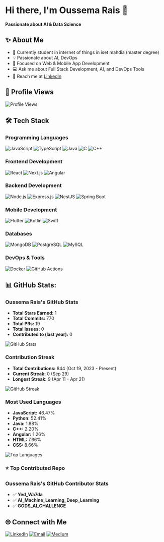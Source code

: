 # Hi there, I'm Oussema Rais 👋

**Passionate about AI & Data Science**

## ✨ About Me

- 💼 Currently student in internet of things in iset mahdia (master degree)
- 💡 Passionate about AI, DevOps
- 🌱 Focused on Web & Mobile App Development
- 💻 Ask me about Full Stack Development, AI, and DevOps Tools
- 🤝 Reach me at [LinkedIn](https://www.linkedin.com/in/oussema-rais-461286280/)

## 📎 Profile Views

![Profile Views](https://komarev.com/ghpvc/?username=mohamedaminebouali&label=Views&color=0e75b6&style=flat)

## 🛠️ Tech Stack

### Programming Languages
![JavaScript](https://img.shields.io/badge/JavaScript-F7DF1E?style=for-the-badge&logo=javascript&logoColor=black)
![TypeScript](https://img.shields.io/badge/TypeScript-3178C6?style=for-the-badge&logo=typescript&logoColor=white)
![Java](https://img.shields.io/badge/Java-007396?style=for-the-badge&logo=java&logoColor=white)
![C](https://img.shields.io/badge/C-A8B9CC?style=for-the-badge&logo=c&logoColor=black)
![C++](https://img.shields.io/badge/C++-00599C?style=for-the-badge&logo=c%2B%2B&logoColor=white)

### Frontend Development
![React](https://img.shields.io/badge/React-61DAFB?style=for-the-badge&logo=react&logoColor=black)
![Next.js](https://img.shields.io/badge/Next.js-000000?style=for-the-badge&logo=next.js&logoColor=white)
![Angular](https://img.shields.io/badge/Angular-DD0031?style=for-the-badge&logo=angular&logoColor=white)

### Backend Development
![Node.js](https://img.shields.io/badge/Node.js-339933?style=for-the-badge&logo=node.js&logoColor=white)
![Express.js](https://img.shields.io/badge/Express.js-000000?style=for-the-badge&logo=express&logoColor=white)
![NestJS](https://img.shields.io/badge/NestJS-E0234E?style=for-the-badge&logo=nestjs&logoColor=white)
![Spring Boot](https://img.shields.io/badge/Spring_Boot-6DB33F?style=for-the-badge&logo=spring-boot&logoColor=white)

### Mobile Development
![Flutter](https://img.shields.io/badge/Flutter-02569B?style=for-the-badge&logo=flutter&logoColor=white)
![Kotlin](https://img.shields.io/badge/Kotlin-7F52FF?style=for-the-badge&logo=kotlin&logoColor=white)
![Swift](https://img.shields.io/badge/Swift-FA7343?style=for-the-badge&logo=swift&logoColor=white)

### Databases
![MongoDB](https://img.shields.io/badge/MongoDB-47A248?style=for-the-badge&logo=mongodb&logoColor=white)
![PostgreSQL](https://img.shields.io/badge/PostgreSQL-316192?style=for-the-badge&logo=postgresql&logoColor=white)
![MySQL](https://img.shields.io/badge/MySQL-4479A1?style=for-the-badge&logo=mysql&logoColor=white)

### DevOps & Tools
![Docker](https://img.shields.io/badge/Docker-2496ED?style=for-the-badge&logo=docker&logoColor=white)
![GitHub Actions](https://img.shields.io/badge/GitHub_Actions-2088FF?style=for-the-badge&logo=github-actions&logoColor=white)

## 📊 GitHub Stats:

### Oussema Rais's GitHub Stats
- **Total Stars Earned:** 1
- **Total Commits:** 770
- **Total PRs:** 19
- **Total Issues:** 0
- **Contributed to (last year):** 0

![GitHub Stats](https://github-readme-stats.vercel.app/api?username=oussemahajboubaker&show_icons=true&theme=tokyonight&hide_border=true&count_private=true)

### Contribution Streak
- **Total Contributions:** 844 (Oct 19, 2023 - Present)
- **Current Streak:** 0 (Sep 29)
- **Longest Streak:** 9 (Apr 11 - Apr 21)

![GitHub Streak](https://streak-stats.demolab.com?user=oussemahajboubaker&theme=tokyonight&hide_border=true)

### Most Used Languages
- **JavaScript:** 46.47%
- **Python:** 52.41%
- **Java:** 1.88%
- **C++:** 2.20%
- **Angular:** 1.26%
- **HTML:** 7.66%
- **CSS:** 8.66%

![Top Languages](https://github-readme-stats.vercel.app/api/top-langs/?username=oussemahajboubaker&layout=compact&theme=tokyonight&hide_border=true)

### ⭐ Top Contributed Repo

### Oussema Rais's GitHub Contributor Stats
- ✅ **Yed_Wa7da**
- ✅ **AI_Machine_Learning_Deep_Learning**
- ✅ **GODS_AI_CHALLENGE**



## 🌐 Connect with Me

[![LinkedIn](https://img.shields.io/badge/LinkedIn-Connect-0a66c2?style=for-the-badge&logo=linkedin&logoColor=white)](https://www.linkedin.com/in/oussema-rais-461286280/)
[![Email](https://img.shields.io/badge/Email-Contact-red?style=for-the-badge&logo=gmail&logoColor=white)](mailto:oussama.hajboubaker@gmail.com)
[![Medium](https://img.shields.io/badge/Medium-Follow-000?style=for-the-badge&logo=medium&logoColor=white)]([https://medium.com/@TON_UTILISATEUR](https://medium.com/@oussama.hajboubaker))
